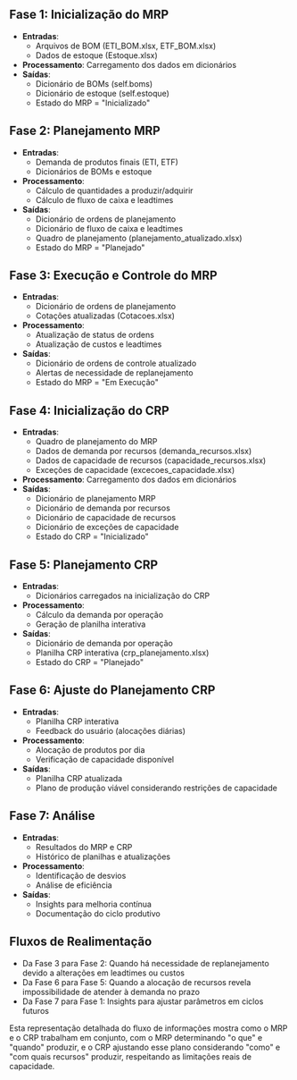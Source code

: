 ## Fase 1: Inicialização do MRP

- **Entradas**:
    - Arquivos de BOM (ETI_BOM.xlsx, ETF_BOM.xlsx)
    - Dados de estoque (Estoque.xlsx)
- **Processamento**: Carregamento dos dados em dicionários
- **Saídas**:
    - Dicionário de BOMs (self.boms)
    - Dicionário de estoque (self.estoque)
    - Estado do MRP = "Inicializado"


## Fase 2: Planejamento MRP

- **Entradas**:
    - Demanda de produtos finais (ETI, ETF)
    - Dicionários de BOMs e estoque
- **Processamento**:
    - Cálculo de quantidades a produzir/adquirir
    - Cálculo de fluxo de caixa e leadtimes
- **Saídas**:
    - Dicionário de ordens de planejamento
    - Dicionário de fluxo de caixa e leadtimes
    - Quadro de planejamento (planejamento_atualizado.xlsx)
    - Estado do MRP = "Planejado"


## Fase 3: Execução e Controle do MRP

- **Entradas**:
    - Dicionário de ordens de planejamento
    - Cotações atualizadas (Cotacoes.xlsx)
- **Processamento**:
    - Atualização de status de ordens
    - Atualização de custos e leadtimes
- **Saídas**:
    - Dicionário de ordens de controle atualizado
    - Alertas de necessidade de replanejamento
    - Estado do MRP = "Em Execução"


## Fase 4: Inicialização do CRP

- **Entradas**:
    - Quadro de planejamento do MRP
    - Dados de demanda por recursos (demanda_recursos.xlsx)
    - Dados de capacidade de recursos (capacidade_recursos.xlsx)
    - Exceções de capacidade (excecoes_capacidade.xlsx)
- **Processamento**: Carregamento dos dados em dicionários
- **Saídas**:
    - Dicionário de planejamento MRP
    - Dicionário de demanda por recursos
    - Dicionário de capacidade de recursos
    - Dicionário de exceções de capacidade
    - Estado do CRP = "Inicializado"


## Fase 5: Planejamento CRP

- **Entradas**:
    - Dicionários carregados na inicialização do CRP
- **Processamento**:
    - Cálculo da demanda por operação
    - Geração de planilha interativa
- **Saídas**:
    - Dicionário de demanda por operação
    - Planilha CRP interativa (crp_planejamento.xlsx)
    - Estado do CRP = "Planejado"


## Fase 6: Ajuste do Planejamento CRP

- **Entradas**:
    - Planilha CRP interativa
    - Feedback do usuário (alocações diárias)
- **Processamento**:
    - Alocação de produtos por dia
    - Verificação de capacidade disponível
- **Saídas**:
    - Planilha CRP atualizada
    - Plano de produção viável considerando restrições de capacidade


## Fase 7: Análise

- **Entradas**:
    - Resultados do MRP e CRP
    - Histórico de planilhas e atualizações
- **Processamento**:
    - Identificação de desvios
    - Análise de eficiência
- **Saídas**:
    - Insights para melhoria contínua
    - Documentação do ciclo produtivo


## Fluxos de Realimentação

- Da Fase 3 para Fase 2: Quando há necessidade de replanejamento devido a alterações em leadtimes ou custos
- Da Fase 6 para Fase 5: Quando a alocação de recursos revela impossibilidade de atender à demanda no prazo
- Da Fase 7 para Fase 1: Insights para ajustar parâmetros em ciclos futuros

Esta representação detalhada do fluxo de informações mostra como o MRP e o CRP trabalham em conjunto, com o MRP determinando "o que" e "quando" produzir, e o CRP ajustando esse plano considerando "como" e "com quais recursos" produzir, respeitando as limitações reais de capacidade.

